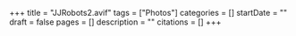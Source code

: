 +++
title = "JJRobots2.avif"
tags = ["Photos"]
categories = []
startDate = ""
draft = false
pages = []
description = ""
citations = []
+++
